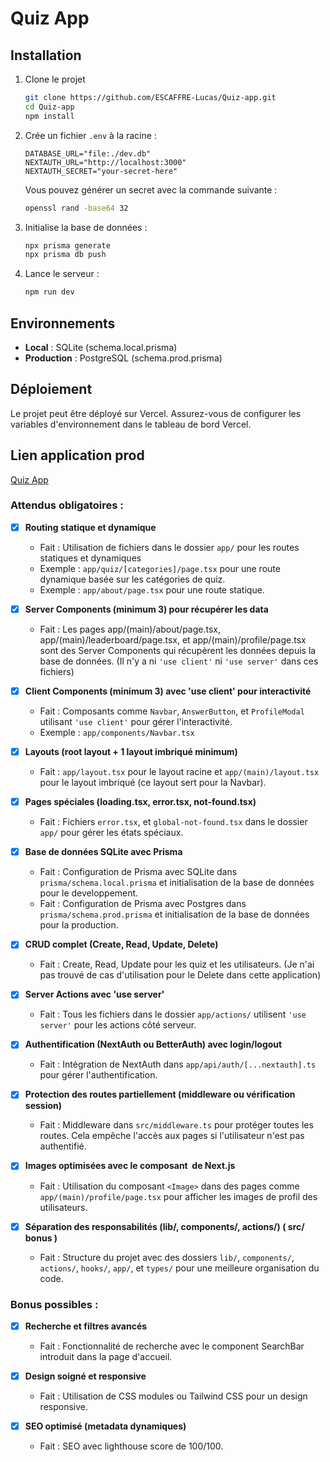 # Quiz App

## Installation

1. Clone le projet
   ```bash
   git clone https://github.com/ESCAFFRE-Lucas/Quiz-app.git
   cd Quiz-app
   npm install
   ```

2. Crée un fichier `.env` à la racine :
   ```
   DATABASE_URL="file:./dev.db"
   NEXTAUTH_URL="http://localhost:3000"
   NEXTAUTH_SECRET="your-secret-here"
   ```
   
    Vous pouvez générer un secret avec la commande suivante :
    ```bash
    openssl rand -base64 32
    ```

3. Initialise la base de données :
   ```bash
   npx prisma generate
   npx prisma db push
   ```

4. Lance le serveur :
   ```bash
   npm run dev
   ```

## Environnements

- **Local** : SQLite (schema.local.prisma)
- **Production** : PostgreSQL (schema.prod.prisma)

## Déploiement
Le projet peut être déployé sur Vercel. Assurez-vous de configurer les variables d'environnement dans le tableau de bord Vercel.

## Lien application prod
[Quiz App](https://quiz.lucesf.com/)

### Attendus obligatoires :
- [x] **Routing statique et dynamique**
  - Fait : Utilisation de fichiers dans le dossier `app/` pour les routes statiques et dynamiques
  - Exemple : `app/quiz/[categories]/page.tsx` pour une route dynamique basée sur les catégories de quiz.
  - Exemple : `app/about/page.tsx` pour une route statique.

- [x] **Server Components (minimum 3) pour récupérer les data**
  - Fait : Les pages app/(main)/about/page.tsx, app/(main)/leaderboard/page.tsx, et app/(main)/profile/page.tsx sont des Server Components qui récupèrent les données depuis la base de données.
    (Il n'y a ni `'use client'` ni `'use server'` dans ces fichiers)

- [x] **Client Components (minimum 3) avec 'use client' pour interactivité**
  - Fait : Composants comme `Navbar`, `AnswerButton`, et `ProfileModal` utilisant `'use client'` pour gérer l'interactivité.
  - Exemple : `app/components/Navbar.tsx`

- [x] **Layouts (root layout + 1 layout imbriqué minimum)**
  - Fait : `app/layout.tsx` pour le layout racine et `app/(main)/layout.tsx` pour le layout imbriqué (ce layout sert pour la Navbar).

- [x] **Pages spéciales (loading.tsx, error.tsx, not-found.tsx)**
  - Fait : Fichiers `error.tsx`, et `global-not-found.tsx` dans le dossier `app/` pour gérer les états spéciaux.

- [x] **Base de données SQLite avec Prisma**
  - Fait : Configuration de Prisma avec SQLite dans `prisma/schema.local.prisma` et initialisation de la base de données pour le developpement.
  - Fait : Configuration de Prisma avec Postgres dans `prisma/schema.prod.prisma` et initialisation de la base de données pour la production.

- [x] **CRUD complet (Create, Read, Update, Delete)**
  - Fait : Create, Read, Update pour les quiz et les utilisateurs. (Je n'ai pas trouvé de cas d'utilisation pour le Delete dans cette application)

- [x] **Server Actions avec 'use server'**
  - Fait : Tous les fichiers dans le dossier `app/actions/` utilisent `'use server'` pour les actions côté serveur.

- [x] **Authentification (NextAuth ou BetterAuth) avec login/logout**
  - Fait : Intégration de NextAuth dans `app/api/auth/[...nextauth].ts` pour gérer l'authentification.

- [x] **Protection des routes partiellement (middleware ou vérification session)**
  - Fait : Middleware dans `src/middleware.ts` pour protéger toutes les routes. Cela empêche l'accès aux pages si l'utilisateur n'est pas authentifié.

- [x] **Images optimisées avec le composant <Image> de Next.js**
  - Fait : Utilisation du composant `<Image>` dans des pages comme `app/(main)/profile/page.tsx` pour afficher les images de profil des utilisateurs.

- [x] **Séparation des responsabilités (lib/, components/, actions/) ( src/ bonus )**
  - Fait : Structure du projet avec des dossiers `lib/`, `components/`, `actions/`, `hooks/`, `app/`, et `types/` pour une meilleure organisation du code.

### Bonus possibles :
- [x] **Recherche et filtres avancés**
  - Fait : Fonctionnalité de recherche avec le component SearchBar introduit dans la page d'accueil.

- [x] **Design soigné et responsive**
  - Fait : Utilisation de CSS modules ou Tailwind CSS pour un design responsive.

- [x] **SEO optimisé (metadata dynamiques)**
  - Fait : SEO avec lighthouse score de 100/100.